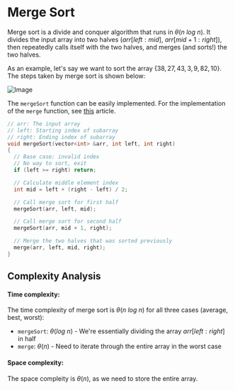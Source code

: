 # Merge Sort

Merge sort is a divide and conquer algorithm that runs in $\theta(n \ log \ n)$. It divides the input array into two halves ($arr[left:mid]$, $arr[mid + 1: right]$), then repeatedly calls itself with the two halves, and merges (and sorts!) the two halves.

As an example, let's say we want to sort the array $\{ 38, 27, 43, 3, 9, 82, 10 \}$. The steps taken by merge sort is shown below:

![Image](https://media.geeksforgeeks.org/wp-content/cdn-uploads/Merge-Sort-Tutorial.png)

The `mergeSort` function can be easily implemented. For the implementation of the `merge` function, see [this](https://www.geeksforgeeks.org/merge-two-sorted-arrays/) article.

```cpp
// arr: The input array
// left: Starting index of subarray
// right: Ending index of subarray
void mergeSort(vector<int> &arr, int left, int right)
{
  // Base case: invalid index
  // No way to sort, exit
  if (left >= right) return;

  // Calculate middle element index
  int mid = left + (right - left) / 2;

  // Call merge sort for first half
  mergeSort(arr, left, mid);

  // Call merge sort for second half
  mergeSort(arr, mid + 1, right);

  // Merge the two halves that was sorted previously
  merge(arr, left, mid, right);
}
```

## Complexity Analysis

#### **Time complexity:**

The time complexity of merge sort is $\theta(n \ log \ n)$ for all three cases (average, best, worst):

- `mergeSort`: $\theta(log \ n)$ - We're essentially dividing the array $arr[left:right]$ in half
- `merge`: $\theta(n)$ - Need to iterate through the entire array in the worst case

#### **Space complexity:**

The space compleity is $\theta(n)$, as we need to store the entire array.
